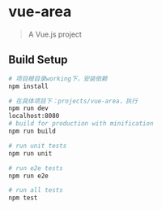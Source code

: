 # vue-area

> A Vue.js project

## Build Setup

``` bash
# 项目根目录working下，安装依赖
npm install

# 在具体项目下：projects/vue-area，执行 
npm run dev
localhost:8080
# build for production with minification
npm run build

# run unit tests
npm run unit

# run e2e tests
npm run e2e

# run all tests
npm test
```

